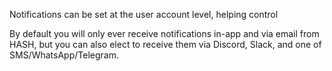 Notifications can be set at the user account level, helping control

By default you will only ever receive notifications in-app and via email from HASH, but you can also elect to receive them via Discord, Slack, and one of SMS/WhatsApp/Telegram.
